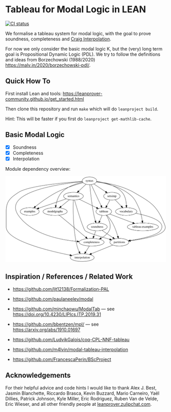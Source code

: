 # Tableau for Modal Logic in LEAN

[![CI status](https://github.com/m4lvin/tablean/actions/workflows/build.yml/badge.svg)](https://github.com/m4lvin/tablean/actions/workflows/build.yml)

We formalise a tableau system for modal logic, with the goal to prove soundness, completeness and [Craig Interpolation](https://en.wikipedia.org/wiki/Craig_interpolation).

For now we only consider the basic modal logic K, but the (very) long term goal is Propositional Dynamic Logic (PDL).
We try to follow the definitions and ideas from Borzechowski (1988/2020) <https://malv.in/2020/borzechowski-pdl/>.


## Quick How To

First install Lean and tools: <https://leanprover-community.github.io/get_started.html>

Then clone this repository and run `make` which will do `leanproject build`.

Hint: This will be faster if you first do `leanproject get-mathlib-cache`.


## Basic Modal Logic

- [x] Soundness
- [x] Completeness
- [x] Interpolation

Module dependency overview:

![Dependency graph](./dependencies.svg)


## Inspiration / References / Related Work

- https://github.com/ljt12138/Formalization-PAL

- https://github.com/paulaneeley/modal

- https://github.com/minchaowu/ModalTab — see https://doi.org/10.4230/LIPIcs.ITP.2019.31

- https://github.com/bbentzen/mpl/ — see https://arxiv.org/abs/1910.01697

- https://github.com/LudvikGalois/coq-CPL-NNF-tableau

- https://github.com/m4lvin/modal-tableau-interpolation

- https://github.com/FrancescaPerin/BScProject


## Acknowledgements

For their helpful advice and code hints I would like to thank
Alex J. Best,
Jasmin Blanchette,
Riccardo Brasca,
Kevin Buzzard,
Mario Carneiro,
Yaël Dillies,
Patrick Johnson,
Kyle Miller,
Eric Rodriguez,
Ruben Van de Velde,
Eric Wieser,
and all other friendly people at [leanprover.zulipchat.com](https://leanprover.zulipchat.com/).
